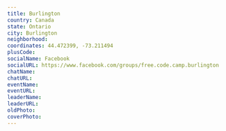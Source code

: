```yaml
---
title: Burlington
country: Canada
state: Ontario
city: Burlington
neighborhood: 
coordinates: 44.472399, -73.211494
plusCode:
socialName: Facebook
socialURL: https://www.facebook.com/groups/free.code.camp.burlington
chatName:
chatURL:
eventName:
eventURL:
leaderName:
leaderURL:
oldPhoto: 
coverPhoto:
---
```


